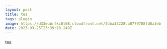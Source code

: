 ```yaml
---
layout: post
title: tes
tags: plugin
image: https://d33wubrfki0l68.cloudfront.net/4dba33228cb0779788fd0a3ebf3dcb1259a76c9d/fe4b5/v3/img/blog/featured-on-1-million-devs-banner.png
date: 2023-03-25T23:39:18.249Z
---
```

t﻿es